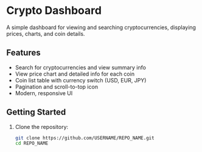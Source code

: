 # Crypto Dashboard

A simple dashboard for viewing and searching cryptocurrencies, displaying prices, charts, and coin details.

## Features
- Search for cryptocurrencies and view summary info
- View price chart and detailed info for each coin
- Coin list table with currency switch (USD, EUR, JPY)
- Pagination and scroll-to-top icon
- Modern, responsive UI

## Getting Started

1. Clone the repository:
   ```bash
   git clone https://github.com/USERNAME/REPO_NAME.git
   cd REPO_NAME
